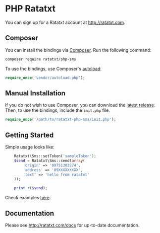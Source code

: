 # PHP Ratatxt

You can sign up for a Ratatxt account at http://ratatxt.com.

## Composer

You can install the bindings via [Composer](http://getcomposer.org/). Run the following command:

```bash
composer require ratatxt/php-sms
```

To use the bindings, use Composer's [autoload](https://getcomposer.org/doc/00-intro.md#autoloading):

```php
require_once('vendor/autoload.php');
```

## Manual Installation

If you do not wish to use Composer, you can download the [latest release](https://github.com/ratatxt/php-sms/releases). Then, to use the bindings, include the `init.php` file.

```php
require_once('/path/to/ratatxt-php-sms/init.php');
```

## Getting Started

Simple usage looks like:

```php
    Ratatxt\Sms::setToken('sampleToken');
    $send = Ratatxt\Sms::send(array(
        'origin' => '09751303274',
        'address' => '09XXXXXXXXX',
        'text' => 'hello from ratatxt'
    ));

    print_r($send);
```

Check examples [here](https://github.com/ratatxt/php-sms/tree/master/example).

## Documentation

Please see http://ratatxt.com/docs for up-to-date documentation.
